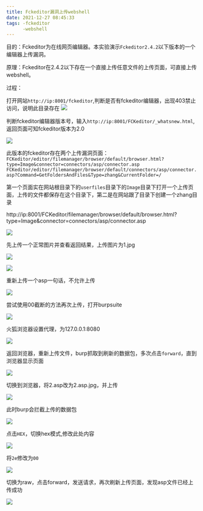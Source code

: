 ```yaml
---
title: Fckeditor漏洞上传webshell
date: 2021-12-27 08:45:33
tags: -fckeditor
      -webshell
---
```


目的：Fckeditor为在线网页编辑器。本实验演示`Fckeditor2.4.2`以下版本的一个编辑器上传漏洞。

原理：Fckeditor在2.4.2以下存在一个直接上传任意文件的上传页面，可直接上传webshell。

过程：

打开网站`http://ip:8001/fckeditor`,判断是否有fckeditor编辑器，出现403禁止访问，说明此目录存在
![](http://121.5.125.62/image/Fckeditor%E6%BC%8F%E6%B4%9E%E4%B8%8A%E4%BC%A0webshell/1.JPG)

判断fckeditor编辑器版本号，输入`http://ip:8001/FCKeditor/_whatsnew.html`,返回页面可知fckeditor版本为2.0

![](http://121.5.125.62/image/Fckeditor%E6%BC%8F%E6%B4%9E%E4%B8%8A%E4%BC%A0webshell/2.JPG)

此版本的fckeditor存在两个上传漏洞页面：
`FCKeditor/editor/filemanager/browser/default/browser.html?type=Image&connector=connectors/asp/connector.asp`
`FCKeditor/editor/filemanager/browser/default/connectors/asp/connector.asp?Command=GetFoldersAndFiles&Type=zhang&CurrentFolder=/`

第一个页面实在网站根目录下的`userfiles`目录下的`Image`目录下打开一个上传页面，上传的文件都保存在这个目录下，第二是在网站跟了目录下创建一个zhang目录

http://ip:8001/FCKeditor/filemanager/browser/default/browser.html?type=Image&connector=connectors/asp/connector.asp

![](http://121.5.125.62/image/Fckeditor%E6%BC%8F%E6%B4%9E%E4%B8%8A%E4%BC%A0webshell/3.JPG)

先上传一个正常图片并查看返回结果，上传图片为1.jpg

![](http://121.5.125.62/image/Fckeditor%E6%BC%8F%E6%B4%9E%E4%B8%8A%E4%BC%A0webshell/4.JPG)

![](http://121.5.125.62/image/Fckeditor%E6%BC%8F%E6%B4%9E%E4%B8%8A%E4%BC%A0webshell/5.JPG)

重新上传一个asp一句话，不允许上传
 
![](http://121.5.125.62/image/Fckeditor%E6%BC%8F%E6%B4%9E%E4%B8%8A%E4%BC%A0webshell/6.JPG)

尝试使用00截断的方法再次上传，打开burpsuite

![](http://121.5.125.62/image/Fckeditor%E6%BC%8F%E6%B4%9E%E4%B8%8A%E4%BC%A0webshell/7.JPG)

火狐浏览器设置代理，为127.0.0.1:8080

![](http://121.5.125.62/image/Fckeditor%E6%BC%8F%E6%B4%9E%E4%B8%8A%E4%BC%A0webshell/8.JPG)

返回浏览器，重新上传文件，burp抓取到刷新的数据包，多次点击`forward`，直到浏览器显示页面

![](http://121.5.125.62/image/Fckeditor%E6%BC%8F%E6%B4%9E%E4%B8%8A%E4%BC%A0webshell/9.JPG)

切换到浏览器，将2.asp改为2.asp.jpg，并上传

![](http://121.5.125.62/image/Fckeditor%E6%BC%8F%E6%B4%9E%E4%B8%8A%E4%BC%A0webshell/10.JPG)

此时burp会拦截上传的数据包

![](http://121.5.125.62/image/Fckeditor%E6%BC%8F%E6%B4%9E%E4%B8%8A%E4%BC%A0webshell/11.JPG)

点击`HEX`，切换hex模式,修改此处内容

![](http://121.5.125.62/image/Fckeditor%E6%BC%8F%E6%B4%9E%E4%B8%8A%E4%BC%A0webshell/12.JPG)

将`2e`修改为`00`

![](http://121.5.125.62/image/Fckeditor%E6%BC%8F%E6%B4%9E%E4%B8%8A%E4%BC%A0webshell/13.JPG)

切换为raw，点击forward，发送请求，再次刷新上传页面，发现asp文件已经上传成功

![](http://121.5.125.62/image/Fckeditor%E6%BC%8F%E6%B4%9E%E4%B8%8A%E4%BC%A0webshell/14.JPG)


